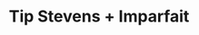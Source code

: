 ---
layout: post
category: concert
title: Tip Stevens + Imparfait
artists: 
- Tip Stevens
- Imparfait
place: 
- La Cigale
country: France
city: Paris
---